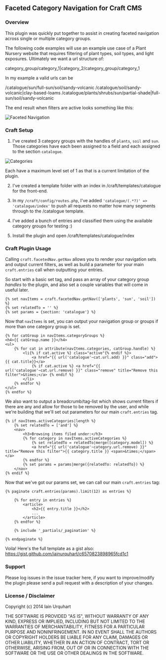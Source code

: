 ## Faceted Category Navigation for Craft CMS

### Overview

This plugin was quickly put together to assist in creating faceted navigation across single or multiple category groups.

The following code examples will use an example use case of a Plant Nursery website that requires filtering of plant types, soil types, and light exposures. Ultimately we want a url structure of:

category_group/category_1|category_2/category_group/category_1

In my example a valid urls can be 

/catalogue/sun/full-sun/soil/sandy-volcanic
/catalogue/soil/sandy-volcanic|clay-based-loams
/catalogue/plants/shrubs/sun/partial-shade|full-sun/soil/sandy-volcanic

The end result when filters are active looks something like this:

![Faceted Navigation](https://s3.amazonaws.com/f.cl.ly/items/2N03250d202f0k1s3z2e/Image%202014-12-19%20at%204.30.09%20pm.png)

### Craft Setup

1. I've created 3 category groups with the handles of `plants`, `soil` and `sun`. Those categories have each been assigned to a field and each assigned to the section `catalogue`. 

![Categories](https://s3.amazonaws.com/f.cl.ly/items/3J120w0E3p301I1D2p0q/Image%202014-12-19%20at%2010.22.12%20pm.png)

Each have a maximum level set of 1 as that is a current limitation of the plugin.

2. I've created a template folder with an index in /craft/templates/catalogue for the front-end.

3. In my `/craft/config/routes.php`, I've added `'catalogue/(.*?)' => 'catalogue/index'` to push all requests no matter how many segments through to the /catalogue template.

4. I've added a bunch of entries and classified them using the available category groups for testing :)

5. Install the plugin and open /craft/templates/catalogue/index

### Craft Plugin Usage

Calling `craft.facetedNav.getNav` allows you to render your navigation sets and output current filters, as well as build a parameter for your main `craft.entries` call when outputting your entries. 

So start with a basic set tag, and pass an array of your category group *handles* to the plugin, and also set a couple variables that will come in useful later.

	{% set navItems = craft.facetedNav.getNav(['plants', 'sun', 'soil']) %}
	{% set relatedTo = '' %}
	{% set params = {section: 'catalogue'} %}

Now that `navItems` is set, you can output your navigation group or groups if more than one category group is set.

	{% for catGroup in navItems.categoryGroups %}
	<h4>{{ catGroup.name }}</h4>
	<ul>
		{% for cat in attribute(navItems.categories, catGroup.handle) %}
			<li{% if cat.active %} class="active"{% endif %}>
				<a href="{{ url('catalogue'~cat.url.add) }}" class="add">{{ cat.title}}</a>
				{% if cat.active %} <a href="{{ url('catalogue'~cat.url.remove) }}" class="remove" title="Remove this filter">&times;</a> {% endif %}
			</li>
		{% endfor %}
	</ul>
	{% endfor %}

We also want to output a breadcrumb/tag-list which shows current filters if there are any and allow for those to be removed by the user, and while we're building that we'll set out parameters for our main `craft.entries` tag.

	{% if navItems.activeCategories|length %}
		{% set relatedTo = ['and'] %}
		<nav>
			<h3>Browsing items filed under:</h3>
			{% for category in navItems.activeCategories %}
				{% set relatedTo = relatedTo|merge([category.model]) %}
				<a href="{{ url('catalogue'~category.url.remove) }}" title="Remove this filter">{{ category.title }} <span>&times;</span></a>
			{% endfor %}
			{% set params = params|merge({relatedTo: relatedTo}) %}
		</nav>
	{% endif %}


Now that we've got our params set, we can call our main `craft.entries` tag:

	{% paginate craft.entries(params).limit(12) as entries %}

		{% for entry in entries %}
			<article>
				<h2>{{ entry.title }}</h2>
				...
			</article>
		{% endfor %}

		{% include '_partials/_pagination' %}

	{% endpaginate %}

Voila! Here's the full template as a gist also: https://gist.github.com/iainurquhart/c6570823898965fcd1c1

### Support

Please log issues in the issue tracker here, if you want to improve/modify the plugin please send a pull request with a description of your changes.

### License / Disclaimer

Copyright (c) 2014 Iain Urquhart

THE SOFTWARE IS PROVIDED "AS IS", WITHOUT WARRANTY OF ANY KIND, EXPRESS OR
IMPLIED, INCLUDING BUT NOT LIMITED TO THE WARRANTIES OF MERCHANTABILITY,
FITNESS FOR A PARTICULAR PURPOSE AND NONINFRINGEMENT. IN NO EVENT SHALL THE
AUTHORS OR COPYRIGHT HOLDERS BE LIABLE FOR ANY CLAIM, DAMAGES OR OTHER
LIABILITY, WHETHER IN AN ACTION OF CONTRACT, TORT OR OTHERWISE, ARISING FROM,
OUT OF OR IN CONNECTION WITH THE SOFTWARE OR THE USE OR OTHER DEALINGS IN
THE SOFTWARE.
